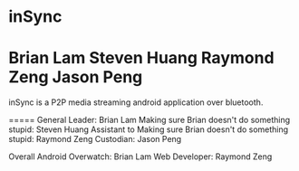 inSync
======

Brian Lam
Steven Huang
Raymond Zeng
Jason Peng
=====
inSync is a P2P media streaming android application over bluetooth.

=====
General Leader: Brian Lam
Making sure Brian doesn't do something stupid: Steven Huang
Assistant to Making sure Brian doesn't do something stupid: Raymond Zeng
Custodian: Jason Peng

Overall Android Overwatch: Brian Lam
Web Developer: Raymond Zeng
